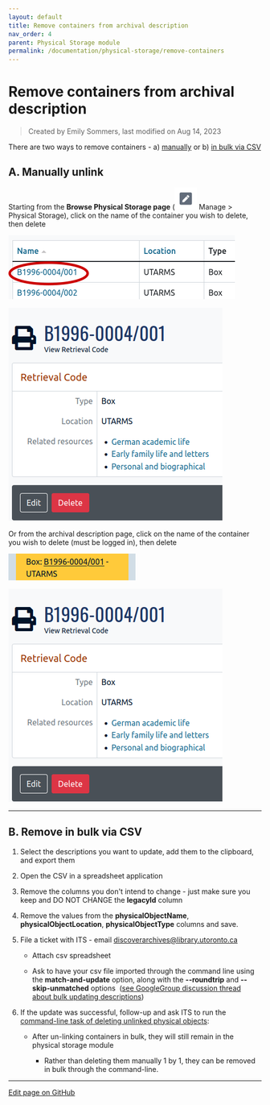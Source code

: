 ```yaml
---
layout: default
title: Remove containers from archival description
nav_order: 4
parent: Physical Storage module
permalink: /documentation/physical-storage/remove-containers
---
```


# Remove containers from archival description  

> Created by Emily Sommers, last modified on Aug 14, 2023

There are two ways to remove containers - a) [manually](#a-manually-unlink) or b) [in bulk via CSV](#b-remove-in-bulk-via-csv)

## A. Manually unlink

Starting from the **Browse Physical Storage page** (![](img/200377644.png) Manage > Physical Storage), click on the name of the container you wish to delete, then delete

![](img/200377646.png)

![](img/200377641.png)

Or from the archival description page, click on the name of the container you wish to delete (must be logged in), then delete

![](img/200377640.png)

![](img/200377641.png)

---

## B. Remove in bulk via CSV

1. Select the descriptions you want to update, add them to the clipboard, and export them

2. Open the CSV in a spreadsheet application

3. Remove the columns you don't intend to change - just make sure you keep and DO NOT CHANGE the **legacyId** column

4. Remove the values from the **physicalObjectName**, **physicalObjectLocation**, **physicalObjectType** columns and save.
5. File a ticket with ITS - email [discoverarchives@library.utoronto.ca](mailto:discoverarchives@library.utoronto.ca)
    * Attach csv spreadsheet
    
    * Ask to have your csv file imported through the command line using the **match-and-update** option, along with the **--roundtrip** and **\--skip-unmatched** options  ([see GoogleGroup discussion thread about bulk updating descriptions](https://groups.google.com/g/ica-atom-users/c/daGpYCj9GAE/m/o3Q1qxGrCgAJ))

6.  If the update was successful, follow-up and ask ITS to run the [command-line task of deleting unlinked physical objects](https://www.accesstomemory.org/en/docs/latest/admin-manual/maintenance/cli-tools/#delete-unlinked-physical-object-locations):

    *   After un-linking containers in bulk, they will still remain in the physical storage module

        *   Rather than deleting them manually 1 by 1, they can be removed in bulk through the command-line.

---

[Edit page on GitHub]()